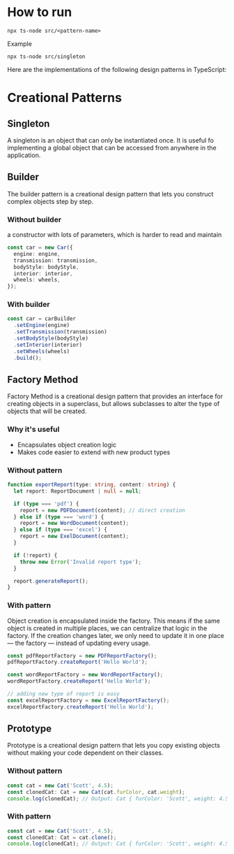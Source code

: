 # How to run

```
npx ts-node src/<pattern-name>
```

Example

```
npx ts-node src/singleton
```

Here are the implementations of the following design patterns in TypeScript:

# Creational Patterns

## Singleton

A singleton is an object that can only be instantiated once. It is useful fo implementing a global object that can be accessed from anywhere in the application.

## Builder

The builder pattern is a creational design pattern that lets you construct complex objects step by step.

### Without builder

a constructor with lots of parameters, which is harder to read and maintain

```ts
const car = new Car({
  engine: engine,
  transmission: transmission,
  bodyStyle: bodyStyle,
  interior: interior,
  wheels: wheels,
});
```

### With builder

```ts
const car = carBuilder
  .setEngine(engine)
  .setTransmission(transmission)
  .setBodyStyle(bodyStyle)
  .setInterior(interior)
  .setWheels(wheels)
  .build();
```

## Factory Method

Factory Method is a creational design pattern that provides an interface for creating objects in a superclass, but allows subclasses to alter the type of objects that will be created.

### Why it's useful

- Encapsulates object creation logic
- Makes code easier to extend with new product types

### Without pattern

```ts
function exportReport(type: string, content: string) {
  let report: ReportDocument | null = null;

  if (type === 'pdf') {
    report = new PDFDocument(content); // direct creation
  } else if (type === 'word') {
    report = new WordDocument(content);
  } else if (type === 'excel') {
    report = new ExelDocument(content);
  }

  if (!report) {
    throw new Error('Invalid report type');
  }

  report.generateReport();
}
```

### With pattern

Object creation is encapsulated inside the factory. This means if the same object is created in multiple places, we can centralize that logic in the factory. If the creation changes later, we only need to update it in one place — the factory — instead of updating every usage.

```ts
const pdfReportFactory = new PDFReportFactory();
pdfReportFactory.createReport('Hello World');

const wordReportFactory = new WordReportFactory();
wordReportFactory.createReport('Hello World');

// adding new type of report is easy
const excelReportFactory = new ExcelReportFactory();
excelReportFactory.createReport('Hello World');
```

## Prototype

Prototype is a creational design pattern that lets you copy existing objects without making your code dependent on their classes.

### Without pattern

```ts
const cat = new Cat('Scott', 4.5);
const clonedCat: Cat = new Cat(cat.furColor, cat.weight);
console.log(clonedCat); // Output: Cat { furColor: 'Scott', weight: 4.5 }
```

### With pattern

```ts
const cat = new Cat('Scott', 4.5);
const clonedCat: Cat = cat.clone();
console.log(clonedCat); // Output: Cat { furColor: 'Scott', weight: 4.5 }
```

